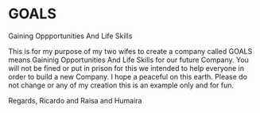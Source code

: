GOALS
=====

Gaining Oppportunities And Life Skills

This is for my purpose of my two wifes to create a company called GOALS means Gaininig Opportunities And Life Skills for our
future Company. You will not be fined or put in prison for this we intended to help everyone in order to build a new Company.
I hope a peaceful on this earth. Please do not change or any of my creation this is an example only and for fun.





Regards,
Ricardo and Raisa and Humaira
